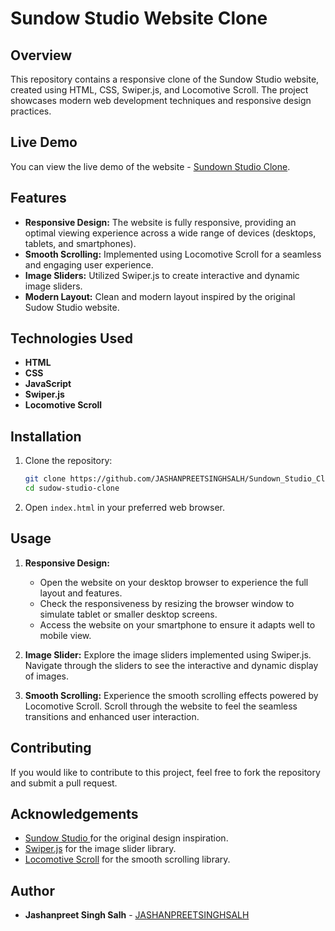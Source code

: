 # Sundow Studio Website Clone

## Overview
This repository contains a responsive clone of the Sundow Studio website, created using HTML, CSS, Swiper.js, and Locomotive Scroll. The project showcases modern web development techniques and responsive design practices.

## Live Demo
You can view the live demo of the website - [Sundown Studio Clone](https://jashanpreetsinghsalh.github.io/Sundown_Studio_Clone/).

## Features
- **Responsive Design:** The website is fully responsive, providing an optimal viewing experience across a wide range of devices (desktops, tablets, and smartphones).
- **Smooth Scrolling:** Implemented using Locomotive Scroll for a seamless and engaging user experience.
- **Image Sliders:** Utilized Swiper.js to create interactive and dynamic image sliders.
- **Modern Layout:** Clean and modern layout inspired by the original Sudow Studio website.

## Technologies Used
- **HTML**
- **CSS**
- **JavaScript**
- **Swiper.js**
- **Locomotive Scroll**

## Installation

1. Clone the repository:
    ```sh
    git clone https://github.com/JASHANPREETSINGHSALH/Sundown_Studio_Clone.git
    cd sudow-studio-clone
    ```

2. Open `index.html` in your preferred web browser.

## Usage
1. **Responsive Design:**
   - Open the website on your desktop browser to experience the full layout and features.
   - Check the responsiveness by resizing the browser window to simulate tablet or smaller desktop screens.
   - Access the website on your smartphone to ensure it adapts well to mobile view.
   
2. **Image Slider:** Explore the image sliders implemented using Swiper.js. Navigate through the sliders to see the interactive and dynamic display of images.

3. **Smooth Scrolling:** Experience the smooth scrolling effects powered by Locomotive Scroll. Scroll through the website to feel the seamless transitions and enhanced user interaction.


## Contributing
If you would like to contribute to this project, feel free to fork the repository and submit a pull request.

## Acknowledgements
- [Sundow Studio ](https://www.sundown-studio.com/) for the original design inspiration.
- [Swiper.js](https://swiperjs.com/) for the image slider library.
- [Locomotive Scroll](https://locomotivemtl.github.io/locomotive-scroll/) for the smooth scrolling library.

## Author
- **Jashanpreet Singh Salh** - [JASHANPREETSINGHSALH](https://github.com/JASHANPREETSINGHSALH)

